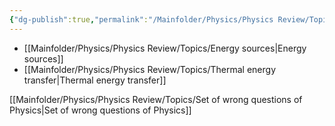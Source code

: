 ```yaml
---
{"dg-publish":true,"permalink":"/Mainfolder/Physics/Physics Review/Topics/Energy production/"}
---
```


- [[Mainfolder/Physics/Physics Review/Topics/Energy sources\|Energy sources]]
- [[Mainfolder/Physics/Physics Review/Topics/Thermal energy transfer\|Thermal energy transfer]] 

[[Mainfolder/Physics/Physics Review/Topics/Set of wrong questions of Physics\|Set of wrong questions of Physics]] 